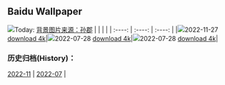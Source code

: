 ## Baidu Wallpaper
![](https://img6.bdstatic.com/img/image/pcindex/sunjunpchuazhoutu.JPG)Today: [背景图片来源：孙郡](https://img6.bdstatic.com/img/image/pcindex/sunjunpchuazhoutu.JPG)
|      |      |      |
| :----: | :----: | :----: |
|![](https://img6.bdstatic.com/img/image/pcindex/sunjunpchuazhoutu.JPG)2022-11-27 [download 4k](https://img6.bdstatic.com/img/image/pcindex/sunjunpchuazhoutu.JPG)|![](https://img6.bdstatic.com/img/image/pcindex/sunjunpchuazhoutu.JPG)2022-07-28 [download 4k](https://img6.bdstatic.com/img/image/pcindex/sunjunpchuazhoutu.JPG)|![](https://img6.bdstatic.com/img/image/public/helian.jpg)2022-07-28 [download 4k](https://img6.bdstatic.com/img/image/public/helian.jpg)|

### 历史归档(History)：
[2022-11](https://github.com/onethingstudio/baidu-wallpaper/tree/main/picture/2022-11/) | [2022-07](https://github.com/onethingstudio/baidu-wallpaper/tree/main/picture/2022-07/) | 